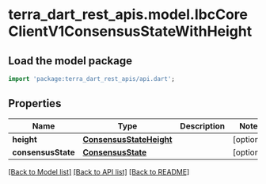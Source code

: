 # terra_dart_rest_apis.model.IbcCoreClientV1ConsensusStateWithHeight

## Load the model package
```dart
import 'package:terra_dart_rest_apis/api.dart';
```

## Properties
Name | Type | Description | Notes
------------ | ------------- | ------------- | -------------
**height** | [**ConsensusStateHeight**](ConsensusStateHeight.md) |  | [optional] 
**consensusState** | [**ConsensusState**](ConsensusState.md) |  | [optional] 

[[Back to Model list]](../README.md#documentation-for-models) [[Back to API list]](../README.md#documentation-for-api-endpoints) [[Back to README]](../README.md)


